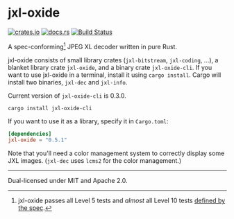# jxl-oxide
[![crates.io](https://img.shields.io/crates/v/jxl-oxide.svg)](https://crates.io/crates/jxl-oxide)
[![docs.rs](https://docs.rs/jxl-oxide/badge.svg)](https://docs.rs/crate/jxl-oxide/)
[![Build Status](https://img.shields.io/github/actions/workflow/status/tirr-c/jxl-oxide/build.yml?branch=main)](https://github.com/tirr-c/jxl-oxide/actions/workflows/build.yml?query=branch%3Amain)

A spec-conforming[^1] JPEG XL decoder written in pure Rust.

jxl-oxide consists of small library crates (`jxl-bitstream`, `jxl-coding`, ...), a blanket library
crate `jxl-oxide`, and a binary crate `jxl-oxide-cli`. If you want to use jxl-oxide in a terminal,
install it using `cargo install`. Cargo will install two binaries, `jxl-dec` and `jxl-info`.

Current version of `jxl-oxide-cli` is 0.3.0.

```
cargo install jxl-oxide-cli
```

If you want to use it as a library, specify it in `Cargo.toml`:

```toml
[dependencies]
jxl-oxide = "0.5.1"
```

Note that you'll need a color management system to correctly display some JXL images. (`jxl-dec`
uses `lcms2` for the color management.)

---

Dual-licensed under MIT and Apache 2.0.

[^1]: jxl-oxide passes all Level 5 tests and *almost* all Level 10 tests
[defined by the spec][conformance].

[conformance]: https://github.com/libjxl/conformance
